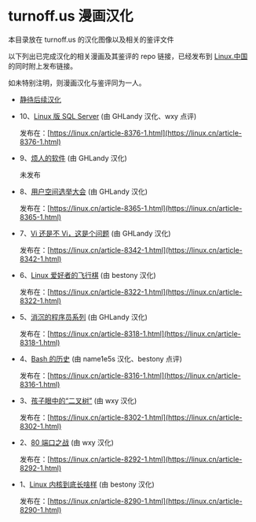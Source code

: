turnoff.us 漫画汉化
==========

本目录放在 turnoff.us 的汉化图像以及相关的鉴评文件

以下列出已完成汉化的相关漫画及其鉴评的 repo 链接，已经发布到 [Linux.中国](https://linux.cn) 的同时附上发布链接。

如未特别注明，则漫画汉化与鉴评同为一人。

- [静待后续汉化](https://github.com/LCTT/comic/blob/master/turnoff.us/turnoff.us.md)

- 10、[Linux 版 SQL Server](https://github.com/LCTT/comic/blob/master/turnoff.us/sql-server-on-linux-series/[F]sql-server-on-linux-series.md) (由 GHLandy 汉化、wxy 点评)

  发布在：[https://linux.cn/article-8376-1.html](https://linux.cn/article-8376-1.html)

- 9、[烦人的软件](https://github.com/LCTT/comic/blob/master/turnoff.us/annoying-software-series/[C]annoying-software-series.md) (由 GHLandy 汉化)

  未发布

- 8、[用户空间选举大会](https://github.com/LCTT/comic/blob/master/turnoff.us/user-space-election/[F]user-space-election.md) (由 GHLandy 汉化)

  发布在：[https://linux.cn/article-8365-1.html](https://linux.cn/article-8365-1.html)

- 7、[Vi 还是不 Vi，这是个问题](https://github.com/LCTT/comic/blob/master/turnoff.us/to-vi-or-not-to-vi/[F]to-vi-or-not-to-vi.md) (由 GHLandy 汉化)

  发布在：[https://linux.cn/article-8342-1.html](https://linux.cn/article-8342-1.html)

- 6、[Linux 爱好者的飞行棋](https://github.com/LCTT/comic/blob/master/turnoff.us/sudo-board-game/[F]sudo-board-game.md) (由 bestony 汉化)

  发布在：[https://linux.cn/article-8322-1.html](https://linux.cn/article-8322-1.html)

- 5、[消沉的程序员系列](https://github.com/LCTT/comic/blob/master/turnoff.us/depressed-developer-series/[R]The-Depressed-Developer-series.md) (由 GHLandy 汉化)

  发布在：[https://linux.cn/article-8318-1.html](https://linux.cn/article-8318-1.html)

- 4、[Bash 的历史](https://github.com/LCTT/comic/blob/master/turnoff.us/bash_history/[F]bash_history.md) (由 name1e5s 汉化、bestony 点评)

  发布在：[https://linux.cn/article-8316-1.html](https://linux.cn/article-8316-1.html)

- 3、[孩子眼中的“二叉树”](https://github.com/LCTT/comic/blob/master/turnoff.us/binary-tree/[F]binary-tree.md) (由 wxy 汉化)

  发布在：[https://linux.cn/article-8302-1.html](https://linux.cn/article-8302-1.html)

- 2、[80 端口之战](https://github.com/LCTT/comic/blob/master/turnoff.us/apache-vs-nginx/[F]apache-vs-nginx.md) (由 wxy 汉化)

  发布在：[https://linux.cn/article-8292-1.html](https://linux.cn/article-8292-1.html)

- 1、[Linux 内核到底长啥样](https://github.com/LCTT/comic/blob/master/turnoff.us/inside-the-linux-kernel/[F]inside-the-linux-kernel-full-deal.md) (由 bestony 汉化)

  发布在：[https://linux.cn/article-8290-1.html](https://linux.cn/article-8290-1.html)
